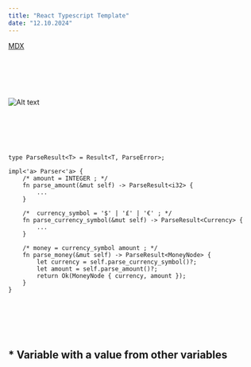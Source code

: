 ```yaml
---
title: "React Typescript Template"
date: "12.10.2024"
---
```


[MDX](https://mdxjs.com "title")

\
&nbsp;
\
&nbsp;
\
&nbsp;

![Alt text](https://raw.githubusercontent.com/haorocks/devlog/main/posts/12-10-2024-react-typescript-template/airbnb.jpeg "title")

\
&nbsp;
\
&nbsp;
\
&nbsp;

```tsx
type ParseResult<T> = Result<T, ParseError>;
 
impl<'a> Parser<'a> {
    /* amount = INTEGER ; */
    fn parse_amount(&mut self) -> ParseResult<i32> {
        ...
    }
 
    /* 	currency_symbol = '$' | '£' | '€' ; */
    fn parse_currency_symbol(&mut self) -> ParseResult<Currency> {
        ...
    }
 
    /* money = currency_symbol amount ; */
    fn parse_money(&mut self) -> ParseResult<MoneyNode> {
        let currency = self.parse_currency_symbol()?;
        let amount = self.parse_amount()?;
        return Ok(MoneyNode { currency, amount });
    }
}
```

\
&nbsp;
\
&nbsp;
\
&nbsp;

## * Variable with a value from other variables
